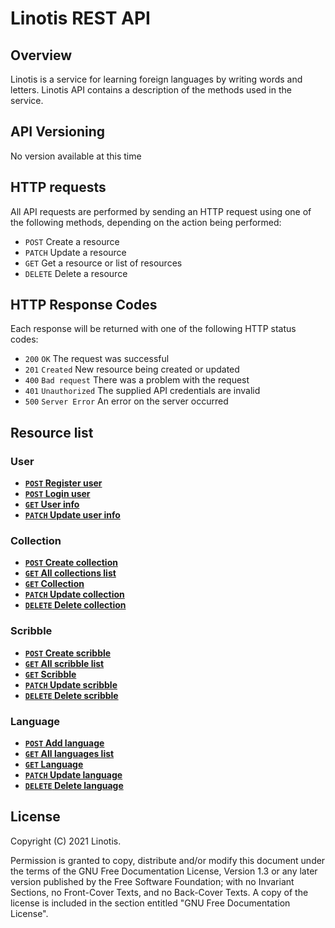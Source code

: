 # Linotis REST API
## Overview
Linotis is a service for learning foreign languages by writing words and letters. Linotis API contains a description of the methods used in the service.
## API Versioning
No version available at this time
## HTTP requests
All API requests are performed by sending an HTTP request using one of the following methods, depending on the action being performed:
- `POST` Create a resource
- `PATCH` Update a resource
- `GET` Get a resource or list of resources
- `DELETE` Delete a resource
## HTTP Response Codes
Each response will be returned with one of the following HTTP status codes:
- `200` `OK` The request was successful
- `201` `Created` New resource being created or updated
- `400` `Bad request` There was a problem with the request
- `401` `Unauthorized` The supplied API credentials are invalid
- `500` `Server Error` An error on the server occurred
## Resource list
### User
- [**`POST` Register user**](https://github.com/Linotis/linotis-rest-api-docs/blob/main/user/POST_register.md)
- [**`POST` Login user**](https://github.com/Linotis/linotis-rest-api-docs/blob/main/user/POST_login.md)
- [**`GET` User info**](https://github.com/Linotis/linotis-rest-api-docs/blob/main/user/GET_info.md)
- [**`PATCH` Update user info**](https://github.com/Linotis/linotis-rest-api-docs/blob/main/user/PATCH_info.md)
### Collection
- [**`POST` Create collection**](https://github.com/Linotis/linotis-rest-api-docs/blob/main/collection/POST_collection.md)
- [**`GET` All collections list**](https://github.com/Linotis/linotis-rest-api-docs/blob/main/collection/GET_all.md)
- [**`GET` Collection**](https://github.com/Linotis/linotis-rest-api-docs/blob/main/collection/GET_collection.md)
- [**`PATCH` Update collection**](https://github.com/Linotis/linotis-rest-api-docs/blob/main/collection/PATCH_collection.md)
- [**`DELETE` Delete collection**](https://github.com/Linotis/linotis-rest-api-docs/blob/main/collection/DELETE_collection.md)

### Scribble
- [**`POST` Create scribble**](https://github.com/Linotis/linotis-rest-api-docs/blob/main/collection/POST_collection.md)
- [**`GET` All scribble list**](https://github.com/Linotis/linotis-rest-api-docs/blob/main/collection/GET_all.md)
- [**`GET` Scribble**](https://github.com/Linotis/linotis-rest-api-docs/blob/main/collection/GET_collection.md)
- [**`PATCH` Update scribble**](https://github.com/Linotis/linotis-rest-api-docs/blob/main/collection/PATCH_collection.md)
- [**`DELETE` Delete scribble**](https://github.com/Linotis/linotis-rest-api-docs/blob/main/collection/DELETE_collection.md)
### Language
- [**`POST` Add language**](https://github.com/Linotis/linotis-rest-api-docs/blob/main/language/POST_language.md)
- [**`GET` All languages list**](https://github.com/Linotis/linotis-rest-api-docs/blob/main/language/GET_all.md)
- [**`GET` Language**](https://github.com/Linotis/linotis-rest-api-docs/blob/main/language/GET_language.md)
- [**`PATCH` Update language**](https://github.com/Linotis/linotis-rest-api-docs/blob/main/language/PATCH_language.md)
- [**`DELETE` Delete language**](https://github.com/Linotis/linotis-rest-api-docs/blob/main/language/DELETE_language.md)

## License
Copyright (C)  2021  Linotis.

Permission is granted to copy, distribute and/or modify this document
under the terms of the GNU Free Documentation License, Version 1.3
or any later version published by the Free Software Foundation;
with no Invariant Sections, no Front-Cover Texts, and no Back-Cover Texts.
A copy of the license is included in the section entitled "GNU
Free Documentation License".
